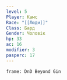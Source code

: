 ```yaml
---
level: 5
Player: Камс
Race: "[[Люди]]"
Class: Бард
Gender: Чоловік
hp: 33
ac: 16
modifier: 3
pasperc: 17
---
```


```custom-frames
frame: DnD Beyond Gin
```
